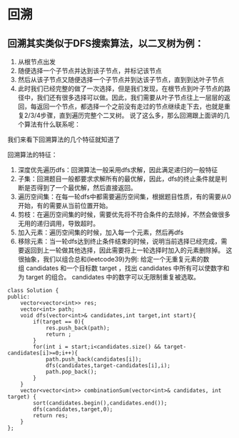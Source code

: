 # 回溯
## 回溯其实类似于DFS搜索算法，以二叉树为例：

1. 从根节点出发
2. 随便选择一个子节点并达到该子节点，并标记该节点
3. 然后从该子节点又随便选择一个子节点并到达该子节点，直到到达叶子节点
4. 此时我们已经完整的做了一次选择，但是我们发现，在根节点到叶子节点的路径中，我们还有很多选择可以做。因此，我们需要从叶子节点往上一层层的返回，每返回一个节点，都选择一个之前没有走过的节点继续走下去，也就是重复2/3/4步骤，直到遍历完整个二叉树。
说了这么多，那么回溯跟上面讲的几个算法有什么联系呢：

我们来看下回溯算法的几个特征就知道了

回溯算法的特征：
1. 深度优先遍历dfs：回溯算法一般采用dfs求解，因此满足递归的一般特征
2. 子集：回溯题目一般都要求求解所有的最优解，因此，dfs的终止条件就是判断是否得到了一个最优解，然后直接返回。
3. 遍历空间集：在每一轮dfs中都需要遍历空间集，根据题目性质，有的需要从0开始，有的需要从当前位置开始。
4. 剪枝：在遍历空间集的时候，需要优先将不符合条件的去除掉，不然会做很多无用的递归调用，导致超时。
5. 加入元素：遍历空间集的时候，加入每一个元素，然后再dfs
6. 移除元素：当一轮dfs达到终止条件结束的时候，说明当前选择已经完成，需要返回到上一轮做其他选择，因此需要将上一轮选择时加入的元素删除掉。
这很抽象，我们以组合总和(leetcode39)为例:
给定一个无重复元素的数组 candidates 和一个目标数 target ，找出 candidates 中所有可以使数字和为 target 的组合。
candidates 中的数字可以无限制重复被选取。
```
class Solution {
public:
    vector<vector<int>> res;
    vector<int> path;
    void dfs(vector<int>& candidates,int target,int start){
        if(target == 0){
            res.push_back(path);
            return ;
        }
        for(int i = start;i<candidates.size() && target-candidates[i]>=0;i++){
            path.push_back(candidates[i]);
            dfs(candidates,target-candidates[i],i);
            path.pop_back();
        }
    }
    vector<vector<int>> combinationSum(vector<int>& candidates, int target) {
        sort(candidates.begin(),candidates.end());
        dfs(candidates,target,0);
        return res;
    }
};
```


